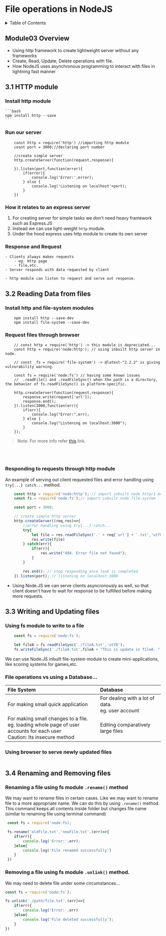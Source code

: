 # File operations in NodeJS

<details>
<summary>Table of Contents</summary>

## Table of Contents

- [File operations in NodeJS](#file-operations-in-nodejs)
- [Table of contents](#table-of-contents)
- [Module03 Overview](#module03-overview)
    - [3.1 Http Module](#31-http-module)
        - [Install http module](#install-http-module)
        - [Run our server](#run-our-server)
        - [How it relates to an express server](#how-it-relates-to-an-express-server)
        - [Response and Request](#response-and-request)
    - [3.2 Reading Data from files](#32-reading-data-from-files)
        - [Install http and file-system modules](#install-http-and-file-system-modules)
        - [Request files through browser](#request-files-through-browser)
        - [Responding to requests through http module](#responding-to-requests-through-http-module)
    - [3.3 Writing and Updating files](#33-writing-and-updating-files)
        - [Using fs module to write to a file](#using-fs-module-to-write-to-a-file)
        - [File operations vs using a Database...](#file-operations-vs-using-a-database)
    - [3.4 Renaming and Removing files](#34-renaming-and-removing-files)
        - [Renaming file](#renaming-a-file-using-fs-module-rename-method)
        - [Removing file](#removing-a-file-using-fs-module-unlink-method)





</details>

## Module03 Overview

- Using http framework to create lightweight server without any frameworks
- Create, Read, Update, Delete operations with file.
- How NodeJS uses asynchronous programming to interact with files in lightning fast manner


## 3.1 HTTP module
### Install http module
    ```bash
    npm install http --save
    ```

### Run our server

```JS
    const http = require('http') //importing http module
    cosnt port = 3000;//declaring port number

    //create simple server
    http.createServer(function(request,response){

    }).listen(port,function(error){
        if(error){
            console.log('Error:',error);
        } else {
            console.log('Listening on localhost'+port);
        }
    })
```

### How it relates to an express server

  1. For creating server for simple tasks we don't need heavy framework such as Express.JS
  1. Instead we can use light-weight `http` module.
  1. Under the hood express uses http module to create its own server


### Response and Request

  

    - Clients always makes requests 
        - eg. Http page
        - file,etc.
    - Server responds with data requested by client

    - http module can listen to request and serve out response.   


## 3.2 Reading Data from files

### Install http and file-system modules

```PS
    npm install http --save-dev
    npm install file-system --save-dev
```



### Request files through browser

```JS
    // const http = require('http') -> this module is depreciated...
    const http = require('node:http'); // using inbuilt http server in node.

    // const _fs = require('file-system') -> @latest-"2.2.2" is giving vulnurability warning.
    
    const fs = require('node:fs') // having some known issues
    //  .readFile() and .readFileSync() when the path is a directory, the behavior of fs.readFileSync() is platform-specific.

    http.createServer(function(request,response){
        response.write(request['url']);
        response.end();
    }).listen(3000,function(err){
        if(err){
            console.log("Error:",err);
        } else {
            console.log("Listening on localhost:3000");
        }
    });
```

> Note:  For more info refer [this](https://nodejs.org/api/fs.html#fsreadfilesyncpath-options) link.

<br>
<br>

### Responding to requests through http module

An example of serving out client requested files and error handling using `try{...} catch...` method.

```js
    const http = require('node:http'); // import inbuilt node http/1 module
    const fs = require('node:fs');// import inbuilt node file-system

    const port = 3000;

    // create simple http server 
    http.createServer((req,res)=>{
        //error handling using try{...} catch...
        try{
            let file = res.readFileSync('.' + req['url'] + '.txt','utf8');
            res.write(file)
        } catch(err){
            if(err){
                res.write("404. Error file not found");
            }
        }

        res.end(); // stop responding once task is completed
    }).listen(port); // listening on localhost:3000

```

- Using Node.JS we can serve clients asyncronously as well, so that client doesn't have to wait for response to be fulfilled before making more requests.


## 3.3 Writing and Updating files

### Using fs module to write to a file

```js
    const fs = require('node:fs');

    let fileA = fs.readFileSync('./fileA.txt','utf8');
    fs.writeFileSync('./fileA.txt',fileA + "This is update in fileA. ",'utf8');

```
We can use Node.JS inbuilt file-system module to create mini-applications, like scoring systems for games,etc.


### File operations vs using a Database...
|File System|Database|
|:---|:---|
|For making small quick application|For dealing with a lot of data.<br>eg. user account|
|For making small changes to a file.<br>eg. loading whole page of user accounts for each user<br>Caution: Its insecure method|Editing comparatively large files|


### Using browser to serve newly updated files

```js

```
## 3.4 Renaming and Removing files

### Renaming a file using fs module `.rename()` method

We may want to rename files in certain cases. Like we may want to rename file to a more appropriate name.
We can do this by using `.rename()` method.   
This command keeps all contents inside folder but changes file name (similar to renaming file using terminal command)

```js
 const fs = require('node:fs);

 fs.rename('oldFile.txt','newFile.txt',(err)=>{
    if(err){
        console.log('Error:',err);
    }else{
        console.log('File renamed successfully')
    }
 })
```



### Removing a file using fs module `.unlink()` method.
We may need to delete file under some circumstances...

```js
const fs = require('node:fs');

fs.unlink('./path/file.txt',(err)=>{
    if(err){
        console.log('Error:',err)
    }else{
        console.log('File deleted successfully');
    }
})
```


